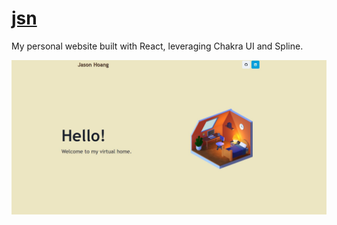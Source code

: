 # <a href="https://jsn-hoang.github.io/jsn/">jsn</a>

My personal website built with React, leveraging Chakra UI and Spline.

<img src="assets/homepage.JPG">
